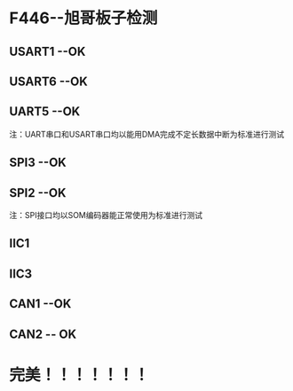 # F446--旭哥板子检测

## USART1                          --OK

## USART6                          --OK



## UART5                            --OK

注：UART串口和USART串口均以能用DMA完成不定长数据中断为标准进行测试





## SPI3                                 --OK

## SPI2                                 --OK

注：SPI接口均以SOM编码器能正常使用为标准进行测试



## IIC1

## IIC3



## CAN1                                --OK

## CAN2                                -- OK



# 完美！！！！！！！







